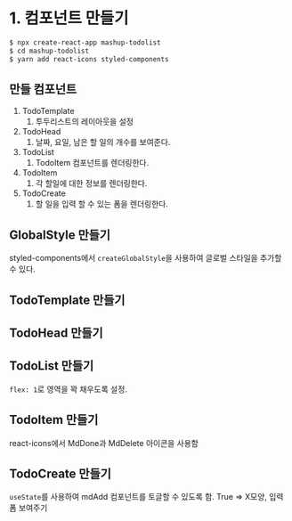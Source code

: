 # 1. 컴포넌트 만들기

```bash
$ npx create-react-app mashup-todolist
$ cd mashup-todolist
$ yarn add react-icons styled-components
```

## 만들 컴포넌트

1. TodoTemplate
   1. 투두리스트의 레이아웃을 설정
2. TodoHead
   1. 날짜, 요일, 남은 할 일의 개수를 보여준다.
3. TodoList
   1. TodoItem 컴포넌트를 렌더링한다.
4. TodoItem
   1. 각 할일에 대한 정보를 렌더링한다.
5. TodoCreate
   1. 할 일을 입력 할 수 있는 폼을 렌더링한다.


## GlobalStyle 만들기

styled-components에서 `createGlobalStyle`을 사용하여 글로벌 스타일을 추가할 수 있다.

## TodoTemplate 만들기

## TodoHead 만들기

## TodoList 만들기

`flex: 1`로 영역을 꽉 채우도록 설정.

## TodoItem 만들기

react-icons에서 MdDone과 MdDelete 아이콘을 사용함

## TodoCreate 만들기

`useState`를 사용하여 mdAdd 컴포넌트를 토글할 수 있도록 함.
True => X모양, 입력 폼 보여주기


